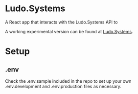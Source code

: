 # Ludo.Systems

A React app that interacts with the Ludo.Systems API to 

A working experimental version can be found at [Ludo.Systems](https://ludo.systems).

# Setup
## .env
Check the .env.sample included in the repo to set up your own .env.development and .env.production files as necessary.